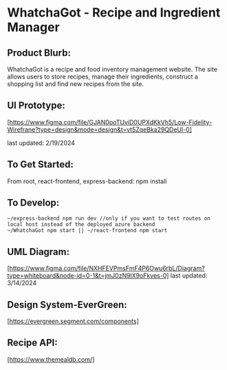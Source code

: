 # WhatchaGot - Recipe and Ingredient Manager

## Product Blurb:

WhatchaGot is a recipe and food inventory management website. The site allows users to store recipes, manage their ingredients, construct a shopping list and find new recipes from the site. 

## UI Prototype:

[https://www.figma.com/file/GJAN0poTUviD0UPXdKkVh5/Low-Fidelity-Wirefrane?type=design&mode=design&t=vt5ZqeBka29QDeUl-0]

last updated: 2/19/2024

## To Get Started:

From root, react-frontend, express-backend: npm install

## To Develop:

    ~/express-backend npm run dev //only if you want to test routes on local host instead of the deployed azure backend
    ~/WhatchaGot npm start || ~/react-frontend npm start

## UML Diagram:

[https://www.figma.com/file/NXHFEVPmsFmF4P6Owu6rbL/Diagram?type=whiteboard&node-id=0-1&t=jmJ0zN9lX9oFkves-0]
last updated: 3/14/2024

## Design System-EverGreen:

[https://evergreen.segment.com/components]

## Recipe API:

[https://www.themealdb.com/]

